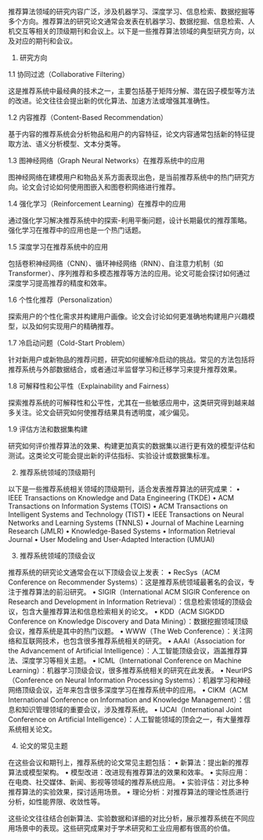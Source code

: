 推荐算法领域的研究内容广泛，涉及机器学习、深度学习、信息检索、数据挖掘等多个方向。推荐算法的研究论文通常会发表在机器学习、数据挖掘、信息检索、人机交互等相关的顶级期刊和会议上。以下是一些推荐算法领域的典型研究方向，以及对应的期刊和会议。

1. 研究方向

1.1 协同过滤（Collaborative Filtering）

这是推荐系统中最经典的技术之一，主要包括基于矩阵分解、潜在因子模型等方法的改进。论文往往会提出新的优化算法、加速方法或增强其准确性。

1.2 内容推荐（Content-Based Recommendation）

基于内容的推荐系统会分析物品和用户的内容特征，论文内容通常包括新的特征提取方法、语义分析模型、文本分类等。

1.3 图神经网络（Graph Neural Networks）在推荐系统中的应用

图神经网络在建模用户和物品关系方面表现出色，是当前推荐系统中的热门研究方向。论文会讨论如何使用图嵌入和图卷积网络进行推荐。

1.4 强化学习（Reinforcement Learning）在推荐中的应用

通过强化学习解决推荐系统中的探索-利用平衡问题，设计长期最优的推荐策略。强化学习在推荐中的应用也是一个热门话题。

1.5 深度学习在推荐系统中的应用

包括卷积神经网络（CNN）、循环神经网络（RNN）、自注意力机制（如 Transformer）、序列推荐和多模态推荐等方法的应用。论文可能会探讨如何通过深度学习提高推荐的精度和效率。

1.6 个性化推荐（Personalization）

探索用户的个性化需求并构建用户画像。论文会讨论如何更准确地构建用户兴趣模型，以及如何实现用户的精确推荐。

1.7 冷启动问题（Cold-Start Problem）

针对新用户或新物品的推荐问题，研究如何缓解冷启动的挑战。常见的方法包括将推荐系统与外部数据结合，或者通过半监督学习和迁移学习来提升推荐效果。

1.8 可解释性和公平性（Explainability and Fairness）

探索推荐系统的可解释性和公平性，尤其在一些敏感应用中，这类研究得到越来越多关注。论文会研究如何使推荐结果具有透明度，减少偏见。

1.9 评估方法和数据集构建

研究如何评价推荐算法的效果、构建更加真实的数据集以进行更有效的模型评估和测试。这类论文可能会提出新的评估指标、实验设计或数据集标准。

2. 推荐系统领域的顶级期刊

以下是一些推荐系统相关领域的顶级期刊，适合发表推荐算法的研究成果：
	•	IEEE Transactions on Knowledge and Data Engineering (TKDE)
	•	ACM Transactions on Information Systems (TOIS)
	•	ACM Transactions on Intelligent Systems and Technology (TIST)
	•	IEEE Transactions on Neural Networks and Learning Systems (TNNLS)
	•	Journal of Machine Learning Research (JMLR)
	•	Knowledge-Based Systems
	•	Information Retrieval Journal
	•	User Modeling and User-Adapted Interaction (UMUAI)

3. 推荐系统领域的顶级会议

推荐系统的研究论文通常会在以下顶级会议上发表：
	•	RecSys（ACM Conference on Recommender Systems）：这是推荐系统领域最著名的会议，专注于推荐算法的前沿研究。
	•	SIGIR（International ACM SIGIR Conference on Research and Development in Information Retrieval）：信息检索领域的顶级会议，包含大量推荐算法和信息检索相关的论文。
	•	KDD（ACM SIGKDD Conference on Knowledge Discovery and Data Mining）：数据挖掘领域顶级会议，推荐系统是其中的热门议题。
	•	WWW（The Web Conference）：关注网络和互联网技术，也包含很多推荐系统相关的研究。
	•	AAAI（Association for the Advancement of Artificial Intelligence）：人工智能顶级会议，涵盖推荐算法、深度学习等相关主题。
	•	ICML（International Conference on Machine Learning）：机器学习顶级会议，很多推荐系统相关的研究在此发表。
	•	NeurIPS（Conference on Neural Information Processing Systems）：机器学习和神经网络顶级会议，近年来包含很多深度学习在推荐系统中的应用。
	•	CIKM（ACM International Conference on Information and Knowledge Management）：信息和知识管理领域的重要会议，涉及推荐系统。
	•	IJCAI（International Joint Conference on Artificial Intelligence）：人工智能领域的顶会之一，有大量推荐系统相关论文。

4. 论文的常见主题

在这些会议和期刊上，推荐系统的论文常见主题包括：
	•	新算法：提出新的推荐算法或模型架构。
	•	模型改进：改进现有推荐算法的效果和效率。
	•	实际应用：在电商、社交媒体、新闻、影视等领域的推荐系统应用。
	•	实验评估：对比多种推荐算法的实验效果，探讨适用场景。
	•	理论分析：对推荐算法的理论性质进行分析，如性能界限、收敛性等。

这些论文往往结合创新算法、实验数据和详细的对比分析，展示推荐系统在不同应用场景中的表现。这些研究成果对于学术研究和工业应用都有很高的价值。